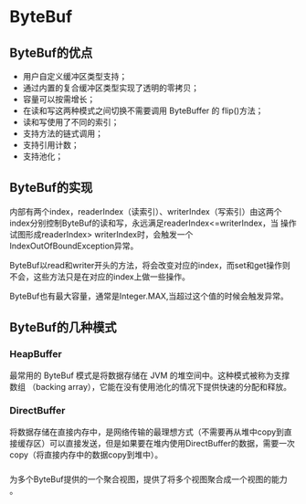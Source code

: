 # ByteBuf

## ByteBuf的优点

- 用户自定义缓冲区类型支持；
- 通过内置的复合缓冲区类型实现了透明的零拷贝；
- 容量可以按需增长；
- 在读和写这两种模式之间切换不需要调用 ByteBuffer 的 flip()方法；
- 读和写使用了不同的索引；
- 支持方法的链式调用；
- 支持引用计数；
- 支持池化；

## ByteBuf的实现

内部有两个index，readerIndex（读索引）、writerIndex（写索引）由这两个index分别控制ByteBuf的读和写，永远满足readerIndex<=writerIndex，当 操作试图形成readerIndex>
writerIndex时，会触发一个IndexOutOfBoundException异常。

ByteBuf以read和writer开头的方法，将会改变对应的index，而set和get操作则不会，这些方法只是在对应的index上做一些操作。

ByteBuf也有最大容量，通常是Integer.MAX,当超过这个值的时候会触发异常。

## ByteBuf的几种模式

### HeapBuffer

最常用的 ByteBuf 模式是将数据存储在 JVM 的堆空间中。这种模式被称为支撑数组 （backing array），它能在没有使用池化的情况下提供快速的分配和释放。

### DirectBuffer

将数据存储在直接内存中，是网络传输的最理想方式（不需要再从堆中copy到直接缓存区）可以直接发送，但是如果要在堆内使用DirectBuffer的数据，需要一次copy（将直接内存中的数据copy到堆中）。

### 

为多个ByteBuf提供的一个聚合视图，提供了将多个视图聚合成一个视图的能力 。